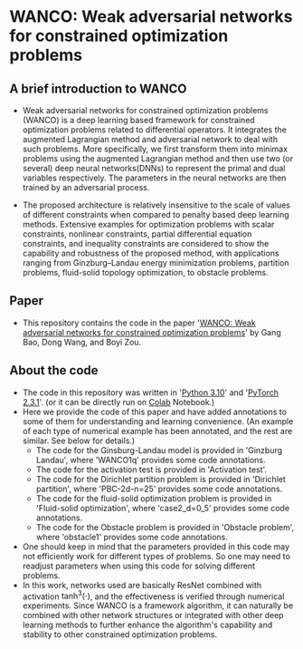 # WANCO: Weak adversarial networks for constrained optimization problems

## A brief introduction to WANCO
* Weak adversarial networks for constrained optimization problems (WANCO) is a deep learning based framework for constrained optimization problems related to differential operators. It integrates the augmented Lagrangian method and adversarial network to deal with such problems. More specifically, we first transform them into minimax problems using the augmented Lagrangian method and then use two (or several) deep neural networks(DNNs) to represent the primal and dual variables respectively. The parameters in the neural networks are then trained by an adversarial process.

* The proposed architecture is relatively insensitive to the scale of values of different constraints when compared to penalty based deep learning methods. Extensive examples for optimization problems with scalar constraints, nonlinear constraints, partial differential equation constraints, and inequality constraints are considered to show the capability and robustness of the proposed method, with applications ranging from Ginzburg–Landau energy minimization problems, partition problems, fluid-solid topology optimization, to obstacle problems.

## Paper
* This repository contains the code in the paper '[WANCO: Weak adversarial networks for constrained optimization problems](https://arxiv.org/abs/2407.03647)' by Gang Bao, Dong Wang, and Boyi Zou.

## About the code
* The code in this repository was written in '[Python 3.10](https://www.python.org/downloads/)' and '[PyTorch 2.3.1](https://pytorch.org/get-started/locally/)'. (or it can be directly run on [Colab](https://colab.google/) Notebook.)
* Here we provide the code of this paper and have added annotations to some of them for understanding and learning convenience. (An example of each type of numerical example has been annotated, and the rest are similar. See below for details.)
  * The code for the Ginsburg-Landau model is provided in 'Ginzburg Landau', where 'WANCO1q' provides some code annotations.
  * The code for the activation test is provided in 'Activation test'.
  * The code for the Dirichlet partition problem is provided in 'Dirichlet partition', where 'PBC-2d-n=25' provides some code annotations.
  * The code for the fluid-solid optimization problem is provided in 'Fluid-solid optimization', where 'case2_d=0_5' provides some code annotations.
  * The code for the Obstacle problem is provided in 'Obstacle problem', where 'obstacle1' provides some code annotations.
* One should keep in mind that the parameters provided in this code may not efficiently work for different types of problems. So one may need to readjust parameters when using this code for solving different problems.
* In this work, networks used are basically ResNet combined with activation $\tanh^3(\cdot)$, and the effectiveness is verified through numerical experiments. Since WANCO is a framework algorithm, it can naturally be combined with other network structures or integrated with other deep learning methods to further enhance the algorithm's capability and stability to other constrained optimization problems. 

